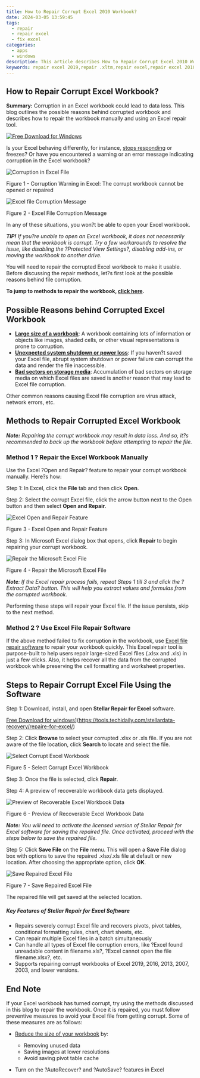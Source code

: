 ```yaml
---
title: How to Repair Corrupt Excel 2010 Workbook?
date: 2024-03-05 13:59:45
tags: 
  - repair
  - repair excel
  - fix excel
categories: 
  - apps
  - windows
description: This article describes How to Repair Corrupt Excel 2010 Workbook?
keywords: repair excel 2019,repair .xltm,repair excel,repair excel 2010,repair excel 2013
---
```


## How to Repair Corrupt Excel Workbook?

**Summary:** Corruption in an Excel workbook could lead to data loss. This blog outlines the possible reasons behind corrupted workbook and describes how to repair the workbook manually and using an Excel repair tool.

[![Free Download for Windows](https://www.stellarinfo.com/images/free-download-windows.png)](https://tools.techidaily.com/stellardata-recovery/repaire-for-excel/ "Free Download for Windows")

Is your Excel behaving differently, for instance, [stops responding](https://tools.techidaily.com/stellardata-recovery/repaire-for-excel/) or freezes? Or have you encountered a warning or an error message indicating corruption in the Excel workbook?

![Corruption in Excel File](https://www.stellarinfo.com/blog/wp-content/uploads/2021/03/Corrupt-workbook-cannot-be-opened-or-repaired-1.png)

Figure 1 - Corruption Warning in Excel: The corrupt workbook cannot be opened or repaired

![Excel file Corruption Message](https://www.stellarinfo.com/blog/wp-content/uploads/2021/03/Excel-file-corruption-message-2.png)

Figure 2 - Excel File Corruption Message

In any of these situations, you won?t be able to open your Excel workbook.

**_TIP!_** _If you?re unable to open an Excel workbook, it does not necessarily mean that the workbook is corrupt. Try a few workarounds to resolve the issue, like disabling the ?Protected View Settings?, disabling add-ins, or moving the workbook to another drive._

You will need to repair the corrupted Excel workbook to make it usable. Before discussing the repair methods, let?s first look at the possible reasons behind file corruption.

**To jump to methods to repair the workbook, [click here](https://www.stellarinfo.com/blog/repair-a-corrupted-workbook/#_Methods_to_Repair).**

## **Possible Reasons behind Corrupted Excel Workbook**

- **<u>Large size of a workbook</u>**: A workbook containing lots of information or objects like images, shaded cells, or other visual representations is prone to corruption.
- **<u>Unexpected system shutdown or power loss</u>**: If you haven?t saved your Excel file, abrupt system shutdown or power failure can corrupt the data and render the file inaccessible.
- **<u>Bad sectors on storage media</u>**: Accumulation of bad sectors on storage media on which Excel files are saved is another reason that may lead to Excel file corruption.

Other common reasons causing Excel file corruption are virus attack, network errors, etc.

## **Methods to Repair Corrupted Excel Workbook**

**_Note:_** _Repairing the corrupt workbook may result in data loss. And so, it?s recommended to back up the workbook before attempting to repair the file._

### **Method 1 ? Repair the Excel Workbook Manually**  

Use the Excel ?Open and Repair? feature to repair your corrupt workbook manually. Here?s how:

Step 1: In Excel, click the **File** tab and then click **Open**.

Step 2: Select the corrupt Excel file, click the arrow button next to the Open button and then select **Open and Repair**.

![Excel Open and Repair Feature](https://www.stellarinfo.com/blog/wp-content/uploads/2021/03/Excel-open-and-repair-feature-3.png)

Figure 3 - Excel Open and Repair Feature

Step 3: In Microsoft Excel dialog box that opens, click **Repair** to begin repairing your corrupt workbook.

![Repair the Microsoft Excel File](https://www.stellarinfo.com/blog/wp-content/uploads/2021/03/Repair-Excel-workbook-4.png)

Figure 4 - Repair the Microsoft Excel File

**_Note_**_: If the Excel repair process fails, repeat Steps 1 till 3 and click the ?Extract Data? button. This will help you extract values and formulas from the corrupted workbook._

Performing these steps will repair your Excel file. If the issue persists, skip to the next method.

### **Method 2 ? Use Excel File Repair Software**

If the above method failed to fix corruption in the workbook, use [Excel file repair software](https://tools.techidaily.com/stellardata-recovery/repaire-for-excel/) to repair your workbook quickly. This Excel repair tool is purpose-built to help users repair large-sized Excel files (.xlsx and .xls) in just a few clicks. Also, it helps recover all the data from the corrupted workbook while preserving the cell formatting and worksheet properties.

## **Steps to Repair Corrupt Excel File Using the Software**

Step 1: Download, install, and open **Stellar Repair for Excel** software.

[Free Download for windows](https://www.stellarinfo.com/images/free-download-windows.png)](https://tools.techidaily.com/stellardata-recovery/repaire-for-excel/)

Step 2: Click **Browse** to select your corrupted .xlsx or .xls file. If you are not aware of the file location, click **Search** to locate and select the file.

![Select Corrupt Excel Workbook](https://www.stellarinfo.com/blog/wp-content/uploads/2021/03/Select-corrupt-excel-workbook-5-1.png)

Figure 5 - Select Corrupt Excel Workbook

Step 3: Once the file is selected, click **Repair**.

Step 4: A preview of recoverable workbook data gets displayed.

![Preview of Recoverable Excel Workbook Data](https://www.stellarinfo.com/blog/wp-content/uploads/2021/03/Preview-recoverable-excel-workbook-data-6-1024x671.png)

Figure 6 - Preview of Recoverable Excel Workbook Data

**_Note:_** _You will need to activate the licensed version of Stellar Repair for Excel software for saving the repaired file. Once activated, proceed with the steps below to save the repaired file._

Step 5: Click **Save File** on the **File** menu. This will open a **Save File** dialog box with options to save the repaired .xlsx/.xls file at default or new location. After choosing the appropriate option, click **OK**.

![Save Repaired Excel File](https://www.stellarinfo.com/blog/wp-content/uploads/2021/03/Save-repaired-file-7.png)

Figure 7 - Save Repaired Excel File

The repaired file will get saved at the selected location.

##### **Key Features of Stellar Repair for Excel Software**

- Repairs severely corrupt Excel file and recovers pivots, pivot tables, conditional formatting rules, chart, chart sheets, etc.
- Can repair multiple Excel files in a batch simultaneously
- Can handle all types of Excel file corruption errors, like ?Excel found unreadable content in filename.xls?, ?Excel cannot open the file filename.xlsx?, etc.
- Supports repairing corrupt workbooks of Excel 2019, 2016, 2013, 2007, 2003, and lower versions.

## **End Note**

If your Excel workbook has turned corrupt, try using the methods discussed in this blog to repair the workbook. Once it is repaired, you must follow preventive measures to avoid your Excel file from getting corrupt. Some of these measures are as follows:

- [Reduce the size of your workbook](https://support.microsoft.com/en-us/topic/reduce-the-file-size-of-your-excel-spreadsheets-c4f69e3a-8eea-4e9d-8ded-0ac301192bf9#ID0EBDD=Office_2013_-_2016) by:  
  - Removing unused data
  - Saving images at lower resolutions
  - Avoid saving pivot table cache

- Turn on the ?AutoRecover? and ?AutoSave? features in Excel





<ins class="adsbygoogle"
     style="display:block"
     data-ad-client="ca-pub-7571918770474297"
     data-ad-slot="8358498916"
     data-ad-format="auto"
     data-full-width-responsive="true"></ins>
<ins class="adsbygoogle"
    style="display:block"
    data-ad-format="autorelaxed"
    data-ad-client="ca-pub-7571918770474297"
    data-ad-slot="1223367746"></ins>
